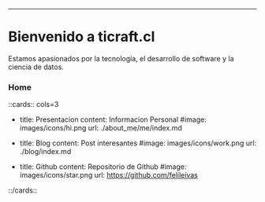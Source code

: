 ---

# Bienvenido a ticraft.cl

Estamos apasionados por la tecnología, el desarrollo de software y la ciencia de datos.

### Home

::cards:: cols=3

- title: Presentacion
  content: Informacion Personal
  #image: images/icons/hi.png
  url: ./about_me/me/index.md

- title: Blog
  content: Post interesantes
  #image: images/icons/work.png
  url: ./blog/index.md

- title: Github
  content: Repositorio de Github
  #image: images/icons/star.png
  url: https://github.com/felileivas

::/cards::

